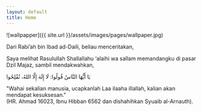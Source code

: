 ```yaml
---
layout: default
title: Home
---
```


![wallpapper]({{ site.url }}/assets/images/pages/wallpaper.jpg)

Dari Rabi’ah bin Ibad ad-Daili, beliau menceritakan,

Saya melihat Rasulullah Shallallahu ‘alaihi wa sallam memandangku di pasar Dzil Majaz, sambil mendakwahkan,

يَا أَيُّهَا النَّاسُ قُولُوا: لَا إِلَهَ إِلَّا اللهُ، تُفْلِحُوا

"Wahai sekalian manusia, ucapkanlah Laa ilaaha illallah, kalian akan mendapat kesuksesan."<br>
(HR. Ahmad 16023, Ibnu Hibban 6562 dan dishahihkan Syuaib al-Arnauth).





